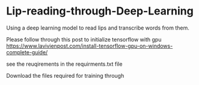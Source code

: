 # Lip-reading-through-Deep-Learning
Using a deep learning model to read lips and transcribe words from them.

Please follow through this post to initialize tensorflow with gpu
https://www.lavivienpost.com/install-tensorflow-gpu-on-windows-complete-guide/

see the reuqirements in the requirments.txt file

Download the files required for training through 
